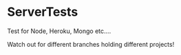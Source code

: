 # ServerTests
Test for Node, Heroku, Mongo etc....  

Watch out for different branches holding different projects!
